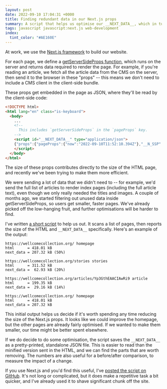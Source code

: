 ```yaml
---
layout: post
date: 2022-09-10 17:04:31 +0000
title: Finding redundant data in our Next.js props
summary: A script that helps us optimise our __NEXT_DATA__, which in turn helps reduce page size.
tags: javascript javascript:next.js web-development
index:
  tint_color: "#AE160E"
---
```


At work, we use the [Next.js framework][nextjs] to build our website.

For each page, we define a [getServerSideProps function][getServerSideProps], which runs on the server and returns data required to render the page.
For example, if you're reading an article, we fetch all the article data from the CMS on the server, then send it to the browser in these "props" -- this means we don't need to include a CMS client in the client-side bundle.

These props get embedded in the page as JSON, where they'll be read by the client-side code:

```html
<!DOCTYPE html>
<html lang="en" class="is-keyboard">
  <body>
    ...
    <!--
      This includes `getServerSideProps` in the `pageProps` key.
    -->
    <script id="__NEXT_DATA__" type="application/json">
    {"props":{"pageProps":{"now":"2022-09-10T11:52:10.394Z"},"__N_SSP":true},"page":"/now","query":{},"buildId":"development","runtimeConfig":{"apmConfig":{"serviceName":"content-webapp","active":true,"centralConfig":true}},"isFallback":false,"gssp":true,"customServer":true,"appGip":true,"scriptLoader":[]}
    </script>
  </body>
</html>
```

The size of these props contributes directly to the size of the HTML page, and recently we've been trying to make them more efficient.

We were sending a lot of data that we didn't need to -- for example, we'd send the full list of articles to render index pages (including the full article text), even though we only really needed the titles and images.
A couple of months ago, we started filtering out unused data inside getServerSideProps, so users get smaller, faster pages.
We've already picked off the low-hanging fruit, and further optimisations will be harder to find.

I've written [a short script] to help us out.
It scans a list of pages, then reports the size of the HTML and `__NEXT_DATA__` specifically.
Here's an example of the output:

```
https://wellcomecollection.org/ homepage
html      = 418.01 kB
next_data = 207.32 kB (50%)

https://wellcomecollection.org/stories stories
html      = 311.52 kB
next_data =  62.93 kB (20%)

https://wellcomecollection.org/articles/Yp3GthEAACIAwRi9 article
html      = 199.35 kB
next_data =  29.16 kB (14%)

https://wellcomecollection.org/ homepage
html      = 418.01 kB
next_data = 207.32 kB
```

This initial output helps us decide if it's worth spending any time reducing the size of the Next.js props.
It looks like we could improve the homepage, but the other pages are already fairly optimised.
If we wanted to make them smaller, our time might be better spent elsewhere.

If we do decide to do some optimisation, the script saves the `__NEXT_DATA__` as a pretty-printed, standalone JSON file.
This is easier to read than the minified version sent in the HTML, and we can find the parts that are worth removing.
The numbers are also useful for a before/after comparison, to measure the impact of a change.

If you use Next.js and you'd find this useful, I've [posted the script on GitHub][github].
It's not long or complicated, but it does make a repetitive task a bit quicker, and I've already used it to shave significant chunk off the site.

[nextjs]: https://nextjs.org/
[getServerSideProps]: https://nextjs.org/docs/basic-features/data-fetching/get-server-side-props
[a short script]: https://github.com/alexwlchan/nextjs-pageweight-analyser
[github]: https://github.com/alexwlchan/nextjs-pageweight-analyser
